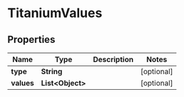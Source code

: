 

# TitaniumValues


## Properties

| Name | Type | Description | Notes |
|------------ | ------------- | ------------- | -------------|
|**type** | **String** |  |  [optional] |
|**values** | **List&lt;Object&gt;** |  |  [optional] |



